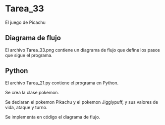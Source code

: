 # Tarea_33

El juego de Picachu

## Diagrama de flujo

El archivo Tarea_33.png contiene un diagrama de flujo que define los pasos que sigue el programa.

## Python

El archivo Tarea_21.py contiene el programa en Python.

Se crea la clase pokemon.

Se declaran el pokemon Pikachu y el pokemon Jigglypuff, y sus valores de vida, ataque y turno.

Se implementa en código el diagrama de flujo.
